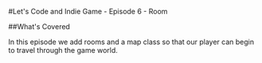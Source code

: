 #Let's Code and Indie Game - Episode 6 - Room

##What's Covered

In this episode we add rooms and a map class so that our player can begin to travel through the game world.

